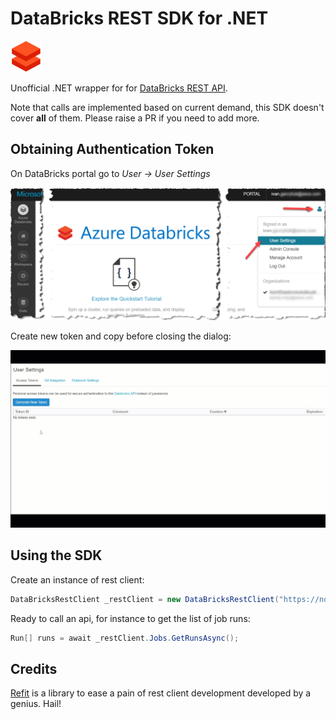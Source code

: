 # DataBricks REST SDK for .NET

![](doc/assets/databricks-small.png)

Unofficial .NET wrapper for for [DataBricks REST API](https://docs.azuredatabricks.net/api/index.html).

Note that calls are implemented based on current demand, this SDK doesn't cover **all** of them. Please raise a PR if you need to add more.

## Obtaining Authentication Token

On DataBricks portal go to *User -> User Settings*

![](doc/assets/user-usersettings.png)

Create new token and copy before closing the dialog:

![](doc/assets/create-token.gif)

## Using the SDK

Create an instance of rest client:

```csharp
DataBricksRestClient _restClient = new DataBricksRestClient("https://northeurope.azuredatabricks.net", "token");
```

Ready to call an api, for instance to get the list of job runs:

```csharp
Run[] runs = await _restClient.Jobs.GetRunsAsync();
```


## Credits

[Refit](https://github.com/reactiveui/refit) is a library to ease a pain of rest client development developed by a genius. Hail!